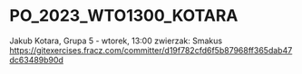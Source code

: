 # PO_2023_WTO1300_KOTARA
Jakub Kotara,
Grupa 5 - wtorek, 13:00 
zwierzak: Smakus
https://gitexercises.fracz.com/committer/d19f782cfd6f5b87968ff365dab47dc63489b90d
